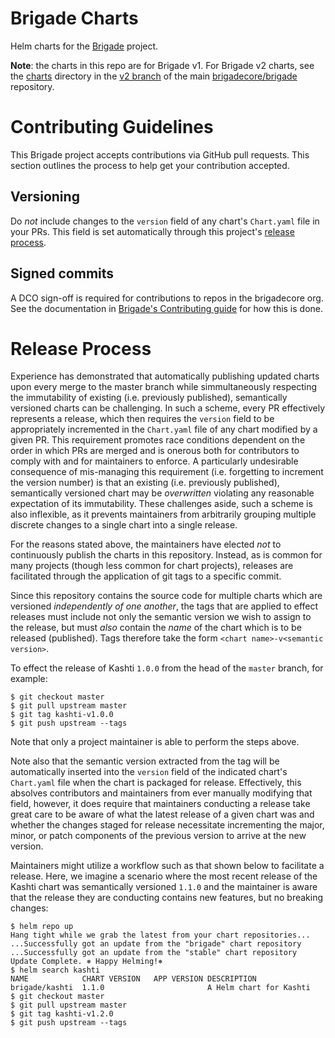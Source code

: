 
# Brigade Charts

Helm charts for the [Brigade](https://github.com/brigadecore/brigade) project.

**Note**: the charts in this repo are for Brigade v1.  For Brigade v2 charts,
see the [charts][v2 charts] directory in the [v2 branch] of the main
[brigadecore/brigade] repository.

# Contributing Guidelines

This Brigade project accepts contributions via GitHub pull requests. This
section outlines the process to help get your contribution accepted.

## Versioning

Do _not_ include changes to the `version` field of any chart's `Chart.yaml` file
in your PRs. This field is set automatically through this project's
[release process](#release-process).

## Signed commits

A DCO sign-off is required for contributions to repos in the brigadecore org.  See the documentation in
[Brigade's Contributing guide](https://github.com/brigadecore/brigade/blob/master/CONTRIBUTING.md#signed-commits)
for how this is done.

# Release Process

Experience has demonstrated that automatically publishing updated charts upon
every merge to the master branch while simmultaneously respecting the
immutability of existing (i.e. previously published), semantically versioned
charts can be challenging. In such a scheme, every PR effectively represents a
release, which then requires the `version` field to be appropriately incremented
in the `Chart.yaml` file of any chart modified by a given PR. This requirement
promotes race conditions dependent on the order in which PRs are merged and is
onerous both for contributors to comply with and for maintainers to enforce. A
particularly undesirable consequence of mis-managing this requirement (i.e.
forgetting to increment the version number) is that an existing (i.e. previously
published), semantically versioned chart may be _overwritten_ violating any
reasonable expectation of its immutability. These challenges aside, such a
scheme is also inflexible, as it prevents maintainers from arbitrarily grouping
multiple discrete changes to a single chart into a single release.

For the reasons stated above, the maintainers have elected _not_ to continuously
publish the charts in this repository. Instead, as is common for many projects
(though less common for chart projects), releases are facilitated through the
application of git tags to a specific commit.

Since this repository contains the source code for multiple charts which are
versioned _independently of one another_, the tags that are applied to effect
releases must include not only the semantic version we wish to assign to the
release, but must _also_ contain the _name_ of the chart which is to be released
(published). Tags therefore take the form `<chart name>-v<semantic version>`.

To effect the release of Kashti `1.0.0` from the head of the `master` branch,
for example:

```
$ git checkout master
$ git pull upstream master
$ git tag kashti-v1.0.0
$ git push upstream --tags
```

Note that only a project maintainer is able to perform the steps above.

Note also that the semantic version extracted from the tag will be automatically
inserted into the `version` field of the indicated chart's `Chart.yaml` file
when the chart is packaged for release. Effectively, this absolves contributors
and maintainers from ever manually modifying that field, however, it does
require that maintainers conducting a release take great care to be aware of
what the latest release of a given chart was and whether the changes staged for
release necessitate incrementing the major, minor, or patch components of the
previous version to arrive at the new version.

Maintainers might utilize a workflow such as that shown below to facilitate
a release. Here, we imagine a scenario where the most recent release of the
Kashti chart was semantically versioned `1.1.0` and the maintainer is aware
that the release they are conducting contains new features, but no breaking
changes:

```
$ helm repo up
Hang tight while we grab the latest from your chart repositories...
...Successfully got an update from the "brigade" chart repository
...Successfully got an update from the "stable" chart repository
Update Complete. ⎈ Happy Helming!⎈ 
$ helm search kashti
NAME          	CHART VERSION	APP VERSION	DESCRIPTION                
brigade/kashti	1.1.0        	           	A Helm chart for Kashti
$ git checkout master
$ git pull upstream master
$ git tag kashti-v1.2.0
$ git push upstream --tags
```

[v2 charts]: https://github.com/brigadecore/brigade/tree/v2/charts
[v2 branch]: https://github.com/brigadecore/brigade/tree/v2
[brigadecore/brigade]: https://github.com/brigadecore/brigade